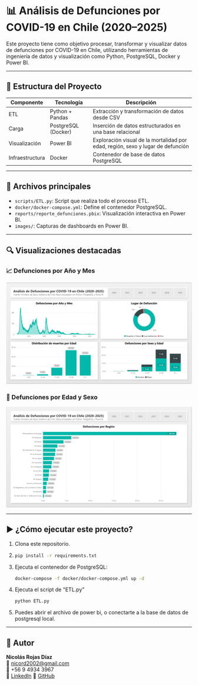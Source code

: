# 📊 Análisis de Defunciones por COVID-19 en Chile (2020–2025)

Este proyecto tiene como objetivo procesar, transformar y visualizar datos de defunciones por COVID-19 en Chile, utilizando herramientas de ingeniería de datos y visualización como Python, PostgreSQL, Docker y Power BI.

---

## 🧱 Estructura del Proyecto

| Componente | Tecnología | Descripción |
|------------|------------|-------------|
| ETL        | Python + Pandas | Extracción y transformación de datos desde CSV |
| Carga      | PostgreSQL (Docker) | Inserción de datos estructurados en una base relacional |
| Visualización | Power BI | Exploración visual de la mortalidad por edad, región, sexo y lugar de defunción |
| Infraestructura | Docker | Contenedor de base de datos PostgreSQL |

---

## 📂 Archivos principales

- `scripts/ETL.py`: Script que realiza todo el proceso ETL.
- `docker/docker-compose.yml`: Define el contenedor PostgreSQL.
- `reports/reporte_defunciones.pbix`: Visualización interactiva en Power BI.
- `images/`: Capturas de dashboards en Power BI.

---

## 🔍 Visualizaciones destacadas

### 📈 Defunciones por Año y Mes
![Evolución Temporal](images/dashboard1.png)

### 👥 Defunciones por Edad y Sexo
![Distribución por Edad y Sexo](images/dashboard2.png)

---

## ▶️ ¿Cómo ejecutar este proyecto?

1. Clona este repositorio.
2. ```bash
   pip install -r requirements.txt
3. Ejecuta el contenedor de PostgreSQL:
   ```bash
   docker-compose -f docker/docker-compose.yml up -d
4. Ejecuta el script de "ETL.py"
   ```bash
   python ETL.py
6. Puedes abrir el archivo de power bi, o conectarte a la base de datos de postgresql local.

---

## 👤 Autor

**Nicolás Rojas Díaz**  
📧 nicord2002@gmail.com  
📱 +56 9 4934 3967  
🔗 [LinkedIn]([https://www.linkedin.com/in/tuusuario](https://www.linkedin.com/in/nicolas-rojas-diaz-8b5644247/))  
📂 [GitHub]([https://github.com/tuusuario](https://github.com/Niicolas-Rojas))

